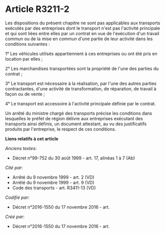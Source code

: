 # Article R3211-2

Les dispositions du présent chapitre ne sont pas applicables aux transports exécutés par des entreprises dont le transport
n'est pas l'activité principale et qui sont liées entre elles par un contrat en vue de l'exécution d'un travail commun ou de
la mise en commun d'une partie de leur activité dans les conditions suivantes :

1° Les véhicules utilisés appartiennent à ces entreprises ou ont été pris en location par elles ;

2° Les marchandises transportées sont la propriété de l'une des parties du contrat ;

3° Le transport est nécessaire à la réalisation, par l'une des autres parties contractantes, d'une activité de
transformation, de réparation, de travail à façon ou de vente ;

4° Le transport est accessoire à l'activité principale définie par le contrat.

Un arrêté du ministre chargé des transports précise les conditions dans lesquelles le préfet de région délivre aux
entreprises exécutant des transports ainsi définis, un document attestant, au vu des justificatifs produits par l'entreprise,
le respect de ces conditions.

**Liens relatifs à cet article**

_Anciens textes_:

  - Décret n°99-752 du 30 août 1999 - art. 17, alinéas 1 à 7  (Ab)

_Cité par_:

  - Arrêté du 9 novembre 1999 - art. 2 (VD)
  - Arrêté du 9 novembre 1999 - art. 9 (VD)
  - Code des transports - art. R3411-13 (VD)

_Codifié par_:

  - Décret n°2016-1550 du 17 novembre 2016 - art.

_Créé par_:

  - Décret n°2016-1550 du 17 novembre 2016 - art.
